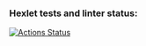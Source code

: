 ### Hexlet tests and linter status:
[![Actions Status](https://github.com/Fadmari/python-project-lvl1/workflows/hexlet-check/badge.svg)](https://github.com/Fadmari/python-project-lvl1/actions)